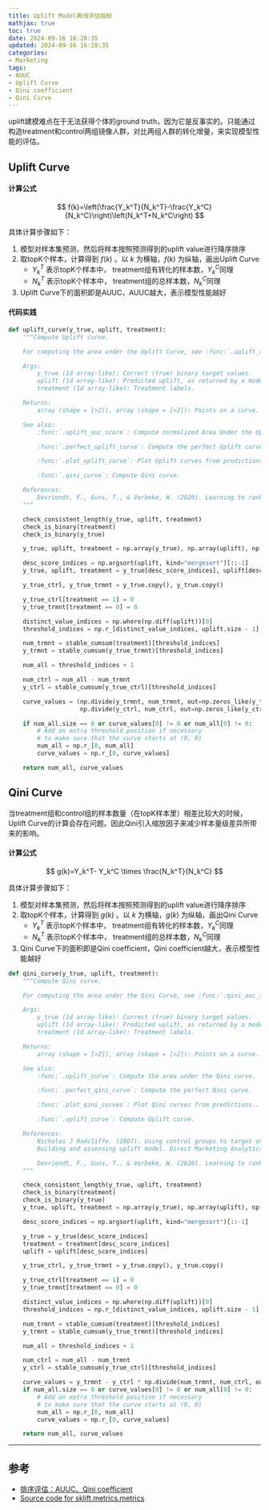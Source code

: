 ```yaml
---
title: Uplift Model离线评估指标
mathjax: true
toc: true
date: 2024-09-16 16:28:35
updated: 2024-09-16 16:28:35
categories:
- Marketing
tags:
- AUUC
- Uplift Curve
- Qini coefficient
- Qini Curve
---
```

uplift建模难点在于无法获得个体的ground truth，因为它是反事实的。只能通过构造treatment和control两组镜像人群，对比两组人群的转化增量，来实现模型性能的评估。

<!--more-->

## Uplift Curve

#### 计算公式
$$
f(k)=\left(\frac{Y_k^T}{N_k^T}-\frac{Y_k^C}{N_k^C}\right)\left(N_k^T+N_k^C\right)
$$

具体计算步骤如下：
1. 模型对样本集预测，然后将样本按照预测得到的uplift value进行降序排序
2. 取topK个样本，计算得到 $f(k)$ 。以 $k$ 为横轴，$f(k)$ 为纵轴，画出Uplift Curve
   - $Y_k^T$ 表示topK个样本中， treatment组有转化的样本数，$Y_k^C$同理
   - $N_k^T$ 表示topK个样本中， treatment组的总样本数，$N_k^C$同理
3. Uplift Curve下的面积即是AUUC，AUUC越大，表示模型性能越好

#### 代码实践
```python
def uplift_curve(y_true, uplift, treatment):
    """Compute Uplift curve.

    For computing the area under the Uplift Curve, see :func:`.uplift_auc_score`.

    Args:
        y_true (1d array-like): Correct (true) binary target values.
        uplift (1d array-like): Predicted uplift, as returned by a model.
        treatment (1d array-like): Treatment labels.

    Returns:
        array (shape = [>2]), array (shape = [>2]): Points on a curve.

    See also:
        :func:`.uplift_auc_score`: Compute normalized Area Under the Uplift curve from prediction scores.

        :func:`.perfect_uplift_curve`: Compute the perfect Uplift curve.

        :func:`.plot_uplift_curve`: Plot Uplift curves from predictions.

        :func:`.qini_curve`: Compute Qini curve.

    References:
        Devriendt, F., Guns, T., & Verbeke, W. (2020). Learning to rank for uplift modeling. ArXiv, abs/2002.05897.
    """

    check_consistent_length(y_true, uplift, treatment)
    check_is_binary(treatment)
    check_is_binary(y_true)

    y_true, uplift, treatment = np.array(y_true), np.array(uplift), np.array(treatment)

    desc_score_indices = np.argsort(uplift, kind="mergesort")[::-1]
    y_true, uplift, treatment = y_true[desc_score_indices], uplift[desc_score_indices], treatment[desc_score_indices]

    y_true_ctrl, y_true_trmnt = y_true.copy(), y_true.copy()

    y_true_ctrl[treatment == 1] = 0
    y_true_trmnt[treatment == 0] = 0

    distinct_value_indices = np.where(np.diff(uplift))[0]
    threshold_indices = np.r_[distinct_value_indices, uplift.size - 1]

    num_trmnt = stable_cumsum(treatment)[threshold_indices]
    y_trmnt = stable_cumsum(y_true_trmnt)[threshold_indices]

    num_all = threshold_indices + 1

    num_ctrl = num_all - num_trmnt
    y_ctrl = stable_cumsum(y_true_ctrl)[threshold_indices]

    curve_values = (np.divide(y_trmnt, num_trmnt, out=np.zeros_like(y_trmnt), where=num_trmnt != 0) -
                    np.divide(y_ctrl, num_ctrl, out=np.zeros_like(y_ctrl), where=num_ctrl != 0)) * num_all

    if num_all.size == 0 or curve_values[0] != 0 or num_all[0] != 0:
        # Add an extra threshold position if necessary
        # to make sure that the curve starts at (0, 0)
        num_all = np.r_[0, num_all]
        curve_values = np.r_[0, curve_values]

    return num_all, curve_values
```


## Qini Curve
当treatment组和control组的样本数量（在topK样本里）相差比较大的时候，Uplift Curve的计算会存在问题。因此Qini引入缩放因子来减少样本量级差异所带来的影响。

#### 计算公式
$$
g(k)=Y_k^T- Y_k^C \times \frac{N_k^T}{N_k^C}
$$

具体计算步骤如下：
1. 模型对样本集预测，然后将样本按照预测得到的uplift value进行降序排序
2. 取topK个样本，计算得到 $g(k)$ 。以 $k$ 为横轴，$g(k)$ 为纵轴，画出Qini Curve
   - $Y_k^T$ 表示topK个样本中， treatment组有转化的样本数，$Y_k^C$同理
   - $N_k^T$ 表示topK个样本中， treatment组的总样本数，$N_k^C$同理
3. Qini Curve下的面积即是Qini coefficient，Qini coefficient越大，表示模型性能越好

```python
def qini_curve(y_true, uplift, treatment):
    """Compute Qini curve.

    For computing the area under the Qini Curve, see :func:`.qini_auc_score`.

    Args:
        y_true (1d array-like): Correct (true) binary target values.
        uplift (1d array-like): Predicted uplift, as returned by a model.
        treatment (1d array-like): Treatment labels.

    Returns:
        array (shape = [>2]), array (shape = [>2]): Points on a curve.

    See also:
        :func:`.uplift_curve`: Compute the area under the Qini curve.

        :func:`.perfect_qini_curve`: Compute the perfect Qini curve.

        :func:`.plot_qini_curves`: Plot Qini curves from predictions..

        :func:`.uplift_curve`: Compute Uplift curve.

    References:
        Nicholas J Radcliffe. (2007). Using control groups to target on predicted lift:
        Building and assessing uplift model. Direct Marketing Analytics Journal, (3):14–21, 2007.

        Devriendt, F., Guns, T., & Verbeke, W. (2020). Learning to rank for uplift modeling. ArXiv, abs/2002.05897.
    """

    check_consistent_length(y_true, uplift, treatment)
    check_is_binary(treatment)
    check_is_binary(y_true)
    y_true, uplift, treatment = np.array(y_true), np.array(uplift), np.array(treatment)

    desc_score_indices = np.argsort(uplift, kind="mergesort")[::-1]

    y_true = y_true[desc_score_indices]
    treatment = treatment[desc_score_indices]
    uplift = uplift[desc_score_indices]

    y_true_ctrl, y_true_trmnt = y_true.copy(), y_true.copy()

    y_true_ctrl[treatment == 1] = 0
    y_true_trmnt[treatment == 0] = 0

    distinct_value_indices = np.where(np.diff(uplift))[0]
    threshold_indices = np.r_[distinct_value_indices, uplift.size - 1]

    num_trmnt = stable_cumsum(treatment)[threshold_indices]
    y_trmnt = stable_cumsum(y_true_trmnt)[threshold_indices]

    num_all = threshold_indices + 1

    num_ctrl = num_all - num_trmnt
    y_ctrl = stable_cumsum(y_true_ctrl)[threshold_indices]

    curve_values = y_trmnt - y_ctrl * np.divide(num_trmnt, num_ctrl, out=np.zeros_like(num_trmnt), where=num_ctrl != 0)
    if num_all.size == 0 or curve_values[0] != 0 or num_all[0] != 0:
        # Add an extra threshold position if necessary
        # to make sure that the curve starts at (0, 0)
        num_all = np.r_[0, num_all]
        curve_values = np.r_[0, curve_values]

    return num_all, curve_values
```

___

## 参考
- [排序评估：AUUC、Qini coefficient](https://zhuanlan.zhihu.com/p/627342229)
- [Source code for sklift.metrics.metrics](https://www.uplift-modeling.com/en/latest/_modules/sklift/metrics/metrics.html#qini_auc_score)